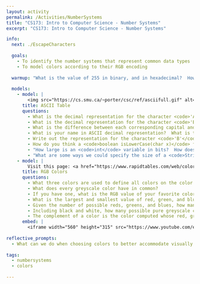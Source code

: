 ```yaml
---
layout: activity
permalink: /Activities/NumberSystems
title: "CS173: Intro to Computer Science - Number Systems"
excerpt: "CS173: Intro to Computer Science - Number Systems"

info:
  next: ./EscapeCharacters
  
  goals: 
    - To identify the number systems that represent common data types
    - To model colors according to their RGB encoding
    
  warmup: "What is the value of 255 in binary, and in hexadecimal?  How about 256?"  
  
  models:
    - model: |   
        <img src="https://cs.smu.ca/~porter/csc/ref/asciifull.gif" alt="ASCII Table">
      title: ASCII Table
      questions:
        - What is the decimal representation for the character <code>'A'</code>?  How about the newline character <code>\n</code>?
        - What is the decimal representation for the character <code>'B'</code>?  How about the character <code>'b'</code>?  What is the difference between them?  
        - What is the difference between each corresponding capital and lowercase letter?
        - What is your name in ASCII decimal representation?  What is this in binary?
        - Write out the representation for the character <code>'B'</code> in binary, and also the character <code>'b'</code>.  How does their binary differ?
        - How do you think a <code>boolean isLowerCase(char x)</code> function might work?
        - "How large is an <code>int</code> variable in bits?  How does this compare to a <code>String</code>?"
        - "What are some ways we could specify the size of a <code>String</code>?  In other words, how can we know when the <code>String</code> is finished?"
    - model: |
        Visit this page: <a href="https://www.rapidtables.com/web/color/RGB_Color.html">https://www.rapidtables.com/web/color/RGB_Color.html</a>
      title: RGB Colors
      questions:
        - What three colors are used to define all colors on the color wheel?
        - What does every greyscale color have in common?
        - If you have one, what is the RGB value of your favorite color (or choose any color!)?  What is the  value of the red, green, and blue components in hexadecimal? What is the value in the "#" box for this color?
        - What is the largest and smallest value of red, green, and blue that you can have?
        - Given the number of possible reds, greens, and blues, how many total colors can we represent?
        - Including black and white, how many possible pure greyscale colors can we represent?
        - The complement of a color is the color computed whose red, green, and blue values would create white light when combined with the original color.  What mathematical expressions might compute the complement of a color defined in RGB?
      embed: |
        <iframe width="560" height="315" src="https://www.youtube.com/embed/3uzcN9PHZZs" title="YouTube video player" frameborder="0" allow="accelerometer; autoplay; clipboard-write; encrypted-media; gyroscope; picture-in-picture" allowfullscreen></iframe>
        
reflective_prompts:
  - What can we do when choosing colors to better accommodate visually impaired or colorblind persons?
  
tags:
  - numbersystems
  - colors
  
---
```


